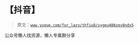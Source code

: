 # 【抖音】

> 原文：[`www.yuque.com/for_lazy/thfiu8/sygeu486zev8ndx5`](https://www.yuque.com/for_lazy/thfiu8/sygeu486zev8ndx5)



公众号懒人找资源，懒人专属群分享
